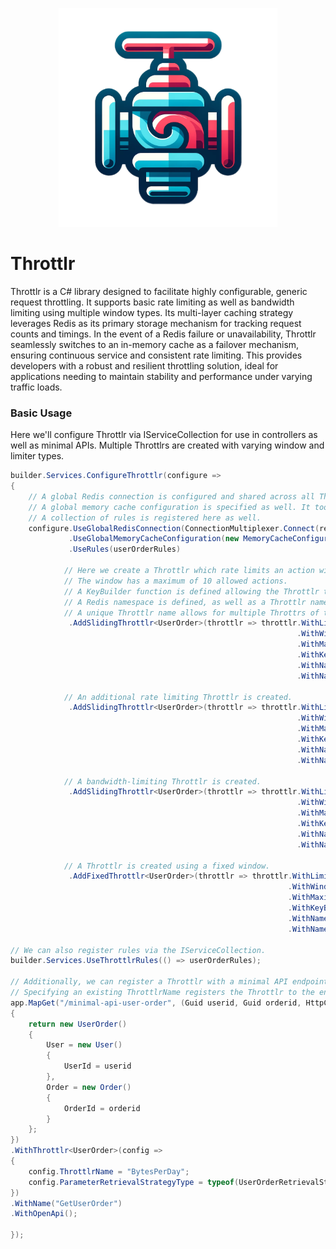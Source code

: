 <p align="center">
  <img src="logo.png" width="350" title="hover text">
</p>

# Throttlr

Throttlr is a C# library designed to facilitate highly configurable, generic request throttling.
It supports basic rate limiting as well as bandwidth limiting using multiple window types.
Its multi-layer caching strategy leverages Redis as its primary storage mechanism for tracking request counts and timings.
In the event of a Redis failure or unavailability, Throttlr seamlessly switches to an in-memory cache as a failover mechanism, ensuring continuous service and consistent rate limiting.
This provides developers with a robust and resilient throttling solution, ideal for applications needing to maintain stability and performance under varying traffic loads.

### Basic Usage
Here we'll configure Throttlr via IServiceCollection for use in controllers as well as minimal APIs.
Multiple Throttlrs are created with varying window and limiter types.
```csharp
builder.Services.ConfigureThrottlr(configure =>
{
    // A global Redis connection is configured and shared across all Throttlrs unless a unique Redis connection is specified.
    // A global memory cache configuration is specified as well. It too will be shared unless a unique configuration is specified.
    // A collection of rules is registered here as well.
    configure.UseGlobalRedisConnection(ConnectionMultiplexer.Connect(redisConnectionString))
             .UseGlobalMemoryCacheConfiguration(new MemoryCacheConfiguration(TimeSpan.FromHours(1)))
             .UseRules(userOrderRules)

            // Here we create a Throttlr which rate limits an action within a sliding window with a duration of 1 minute.
            // The window has a maximum of 10 allowed actions.
            // A KeyBuilder function is defined allowing the Throttlr to dynamically build a key for Redis using the generic type.
            // A Redis namespace is defined, as well as a Throttlr name.
            // A unique Throttlr name allows for multiple Throttrs of the same type to be stored and accessed via the IThrottlrFactory.
             .AddSlidingThrottlr<UserOrder>(throttlr => throttlr.WithLimiterType(LimiterType.RateLimiter)
                                                                .WithWindowDuration(TimeSpan.FromSeconds(60))
                                                                .WithMaximum(10)
                                                                .WithKeyBuilder(order => $"{order.User.UserId}:RequestsPerMinute:{order.Order.OrderId}")
                                                                .WithNamespace("UserOrder")
                                                                .WithName("RequestsPerMinute"))

            // An additional rate limiting Throttlr is created.
             .AddSlidingThrottlr<UserOrder>(throttlr => throttlr.WithLimiterType(LimiterType.RateLimiter)
                                                                .WithWindowDuration(TimeSpan.FromHours(24))
                                                                .WithMaximum(10)
                                                                .WithKeyBuilder(order => $"{order.User.UserId}:RequestsPerDay:{order.Order.OrderId}")
                                                                .WithNamespace("UserOrder")
                                                                .WithName("RequestsPerDay"))

            // A bandwidth-limiting Throttlr is created.
             .AddSlidingThrottlr<UserOrder>(throttlr => throttlr.WithLimiterType(LimiterType.BandwidthLimiter)
                                                                .WithWindowDuration(TimeSpan.FromSeconds(60))
                                                                .WithMaximum(ByteConvert.FromKilobytes(3820))
                                                                .WithKeyBuilder(order => $"{order.User.UserId}:BytesPerMinute:{order.Order.OrderId}")
                                                                .WithNamespace("UserOrder")
                                                                .WithName("BytesPerMinute"))

            // A Throttlr is created using a fixed window.
             .AddFixedThrottlr<UserOrder>(throttlr => throttlr.WithLimiterType(LimiterType.BandwidthLimiter)
                                                              .WithWindowDuration(TimeSpan.FromHours(24))
                                                              .WithMaximum(ByteConvert.FromKilobytes(3820000))
                                                              .WithKeyBuilder(order => $"{order.User.UserId}:BytesPerDay:{order.Order.OrderId}")
                                                              .WithNamespace("UserOrder")
                                                              .WithName("BytesPerDay"))

// We can also register rules via the IServiceCollection.
builder.Services.UseThrottlrRules(() => userOrderRules);

// Additionally, we can register a Throttlr with a minimal API endpoint.
// Specifying an existing ThrottlrName registers the Throttlr to the endpoint.
app.MapGet("/minimal-api-user-order", (Guid userid, Guid orderid, HttpContext httpContext) =>
{
    return new UserOrder()
    {
        User = new User()
        {
            UserId = userid
        },
        Order = new Order()
        {
            OrderId = orderid
        }
    };
})
.WithThrottlr<UserOrder>(config =>
{
    config.ThrottlrName = "BytesPerDay";
    config.ParameterRetrievalStrategyType = typeof(UserOrderRetrievalStrategy);
})
.WithName("GetUserOrder")
.WithOpenApi();

});

```
